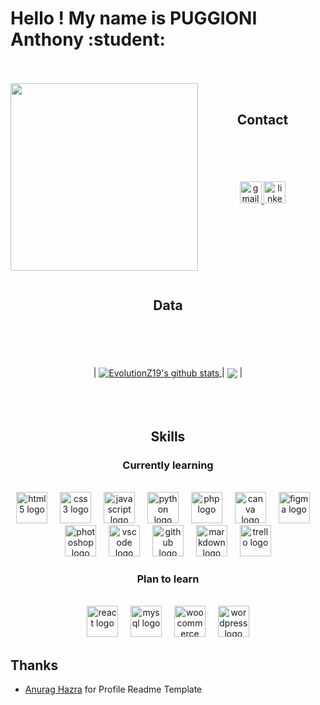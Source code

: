 <h1 align="left">Hello ! My name is PUGGIONI Anthony :student:</h1>
<br>
<br>

<img align="left" height="300" src="https://media0.giphy.com/media/L8K62iTDkzGX6/giphy.gif?cid=ecf05e47fwiwwz7qfvby69kbg5bowod4v3u6k2vtrvc1icoj&ep=v1_gifs_search&rid=giphy.gif&ct=g" />






<div align="center">
<br>
<h2 align="center"> Contact </h2>
  <br>
  <br>
  <br>
  <br>
  
  <a href="anth.puggioni@gmail.com" target="_blank">
    <img src="https://img.shields.io/static/v1?message=Gmail&logo=gmail&label=&color=D14836&logoColor=white&labelColor=&style=for-the-badge" height="35" alt="gmail logo"  />
  </a>
  <a href="https://https://www.linkedin.com/in/anthony-puggioni-76957628b/" target="_blank">
    <img src="https://img.shields.io/static/v1?message=LinkedIn&logo=linkedin&label=&color=0077B5&logoColor=white&labelColor=&style=for-the-badge" height="35" alt="linkedin logo"  />
  </a>
</div>
<br>
<br>
<br>
<br>
<br>
<br>
<br>


<h2 align="center"> Data </h2>

<br>
<br>
<br>
<br>




<div align="center">
  | <a href="https://github.com/EvolutionZ19/github-readme-stats"><img align="center" src="https://github-readme-stats.vercel.app/api?username=EvolutionZ19&show_icons=true&include_all_commits=true&theme=buefy&hide_border=true" alt="EvolutionZ19's github stats" />
  </a> | 
  <a href="https://github.com/EvolutionZ19/github-readme-stats"><img align="center" src="https://github-readme-stats.vercel.app/api/top-langs/?username=EvolutionZ19&layout=compact&theme=buefy&hide_border=true" /></a> |
</div>
  <br>
  <br>
  <br>


##

<h2 align="center"> Skills </h2>

<div align="center">
<h3>Currently learning</h3>
<br>
<img src="https://cdn.jsdelivr.net/gh/devicons/devicon/icons/html5/html5-original.svg" height="50" alt="html5 logo"  /> <img width="12" /> <img src="https://cdn.jsdelivr.net/gh/devicons/devicon/icons/css3/css3-original.svg" height="50" alt="css3 logo"  /> <img width="12" /> <img src="https://cdn.jsdelivr.net/gh/devicons/devicon/icons/javascript/javascript-original.svg" height="50" alt="javascript logo"  /> <img width="12" />
 <img src="https://cdn.jsdelivr.net/gh/devicons/devicon/icons/python/python-original.svg" height="50" alt="python logo"  /> <img width="12" /> <img src="https://cdn.jsdelivr.net/gh/devicons/devicon/icons/php/php-original.svg" height="50" alt="php logo"  /> <img width="12" /> <img src="https://cdn.jsdelivr.net/gh/devicons/devicon/icons/canva/canva-original.svg" height="50" alt="canva logo"  /> <img width="12" /> <img src="https://cdn.jsdelivr.net/gh/devicons/devicon/icons/figma/figma-original.svg" height="50" alt="figma logo"  /> <img width="12" /> <img src="https://cdn.jsdelivr.net/gh/devicons/devicon/icons/photoshop/photoshop-plain.svg" height="50" alt="photoshop logo"  /> <img width="12" /> <img src="https://cdn.jsdelivr.net/gh/devicons/devicon/icons/vscode/vscode-original.svg" height="50" alt="vscode logo"  /> <img width="12" /> <img src="https://cdn.jsdelivr.net/gh/devicons/devicon/icons/github/github-original.svg" height="50" alt="github logo"  /> <img width="12" /> <img src="https://cdn.jsdelivr.net/gh/devicons/devicon/icons/markdown/markdown-original.svg" height="50" alt="markdown logo"  /> <img width="12" /> <img src="https://cdn.jsdelivr.net/gh/devicons/devicon/icons/trello/trello-plain.svg" height="50" alt="trello logo"  /> 
</div>

<div align="center">
<h3>Plan to learn</h3>
<br>
 <img src="https://cdn.jsdelivr.net/gh/devicons/devicon/icons/react/react-original.svg" height="50" alt="react logo"  /> <img width="12" /> <img src="https://cdn.jsdelivr.net/gh/devicons/devicon/icons/mysql/mysql-original.svg" height="50" alt="mysql logo"  /> <img width="12" /> <img src="https://cdn.jsdelivr.net/gh/devicons/devicon/icons/woocommerce/woocommerce-original.svg" height="50" alt="woocommerce logo"  /> <img width="12" /> <img src="https://cdn.jsdelivr.net/gh/devicons/devicon/icons/wordpress/wordpress-original.svg" height="50" alt="wordpress logo"  />
</div>

## Thanks
* [Anurag Hazra](https://github.com/anuraghazra) for Profile Readme Template
